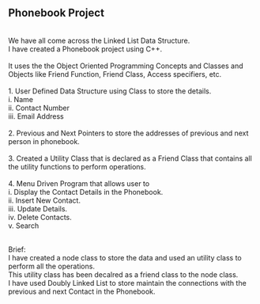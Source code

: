 ## Phonebook Project
<br>
We have all come across the Linked List Data Structure. <br>
I have created a Phonebook project using C++. <br><br>
It uses the the Object Oriented Programming Concepts and Classes and Objects like Friend Function, Friend Class, Access specifiers, etc.
<br><br>
1. User Defined Data Structure using Class to store the details.<br>
    i. Name<br>
   ii. Contact Number<br>
  iii. Email Address<br><br>
2. Previous and Next Pointers to store the addresses of previous and next person in phonebook.<br><br>
3. Created a Utility Class that is declared as a Friend Class that contains all the utility functions to perform operations.<br><br>
4. Menu Driven Program that allows user to<br>
   i. Display the Contact Details in the Phonebook.<br>
  ii. Insert New Contact.<br>
 iii. Update Details.<br>
  iv. Delete Contacts.<br>
   v. Search<br><br>

Brief:<br>
I have created a node class to store the data and used an utility class to perform all the operations.<br>
This utility class has been decalred as a friend class to the node class. <br>
I have used Doubly Linked List to store maintain the connections with the previous and next Contact in the Phonebook.
